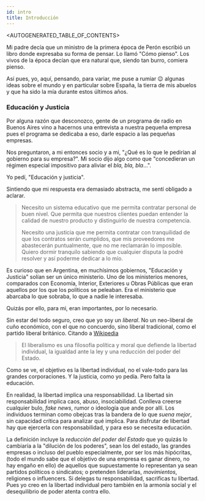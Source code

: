 ```yaml
---
id: intro
title: Introducción
---
```


<AUTOGENERATED_TABLE_OF_CONTENTS>

Mi padre decía que un ministro de la primera época de Perón escribió un libro donde expresaba su forma de pensar. Lo llamó "Cómo pienso". Los vivos de la época decían que era natural que, siendo tan burro, comiera pienso.

Así pues, yo, aquí, pensando, para variar, me puse a rumiar :wink: algunas ideas sobre el mundo y en particular sobre España, la tierra de mis abuelos y que ha sido la mía durante estos últimos años.

### Educación y Justicia

Por alguna razón que desconozco, gente de un programa de radio en Buenos Aires vino a hacernos una entrevista a nuestra pequeña empresa pues el programa se dedicaba a eso, darle espacio a las pequeñas empresas.

Nos preguntaron, a mi entonces socio y a mi, "¿Qué es lo que le pedirían al gobierno para su empresa?". Mi socio dijo algo como que "concedieran un régimen especial impositivo para aliviar el _bla, bla, bla_...".

Yo pedí, "Educación y justicia".

Sintiendo que mi respuesta era demasiado abstracta, me sentí obligado a aclarar.

> Necesito un sistema educativo que me permita contratar personal de buen nivel. Que permita que nuestros clientes puedan entender la calidad de nuestro producto y distinguirlo de nuestra competencia.
>
> Necesito una justicia que me permita contratar con tranquilidad de que los contratos serán cumplidos, que mis proveedores me abastecerán puntualmente, que no me reclamarán lo imposible. Quiero dormir tranquilo sabiendo que cualquier disputa la podré resolver y así poderme dedicar a lo mío.

Es curioso que en Argentina, en muchísimos gobiernos, "Educación y Justicia" solían ser un único ministerio. Uno de los ministerios menores, comparados con Economía, Interior, Exteriores u Obras Públicas que eran aquellos por los que los políticos se peleaban. Era el ministerio que abarcaba lo que sobraba, lo que a nadie le interesaba.

Quizás por ello, para mi, eran importantes, por lo necesario.

Sin estar del todo seguro, creo que yo soy un _liberal_. No un neo-liberal de cuño económico, con el que no concuerdo, sino liberal tradicional, como el partido liberal británico. Citando a [Wikipedia](https://es.wikipedia.org/wiki/Liberalismo)

> El liberalismo es una filosofía política y moral que defiende la libertad individual, la igualdad ante la ley y una reducción del poder del Estado.

Como se ve, el objetivo es la libertad individual, no el vale-todo para las grandes corporaciones. Y la justicia, como yo pedía. Pero falta la educación.

En realidad, la libertad implica una responsabilidad. La libertad sin responsabilidad implica caos, abuso, insociabilidad. Conlleva creerse cualquier bulo, _fake news_, rumor o ideología que ande por allí. Los individuos terminan como obejcas tras la bandera de lo que _suena mejor_, sin capacidad crítica para analizar qué implica. Para disfrutar de libertad hay que ejercerla con responsabilidad, y para eso se necesita educación.

La definición incluye la _reducción del poder del Estado_ que yo quizás lo cambiaría a la "dilución de los poderes", sean los del estado, las grandes empresas o incluso del pueblo especialmente, por ser los más hipócritas, (todo el mundo sabe que el objetivo de una empresa es ganar dinero, no hay engaño en ello) de aquellos que supuestamente lo representan ya sean partidos políticos o sindicatos; o pretenden liderarlas, _movimientos_, religiones o influencers. Si delegas tu responsabilidad, sacrificas tu libertad. Pues yo creo en la libertad individual pero también en la armonía social y el desequilibrio de poder atenta contra ello.
